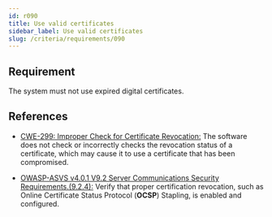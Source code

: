 ```yaml
---
id: r090
title: Use valid certificates
sidebar_label: Use valid certificates
slug: /criteria/requirements/090
---
```


## Requirement

The system must not use expired digital certificates.

## References

- [CWE-299: Improper Check for Certificate Revocation:](https://cwe.mitre.org/data/definitions/299.html)
The software does not check
or incorrectly checks the revocation status
of a certificate,
which may cause it to use a certificate
that has been compromised.

- [OWASP-ASVS v4.0.1 V9.2 Server Communications Security Requirements.(9.2.4):](https://owasp.org/www-pdf-archive/OWASP_Application_Security_Verification_Standard_4.0-en.pdf)
Verify that proper certification revocation,
such as Online Certificate Status Protocol
(**OCSP**) Stapling,
is enabled and configured.
